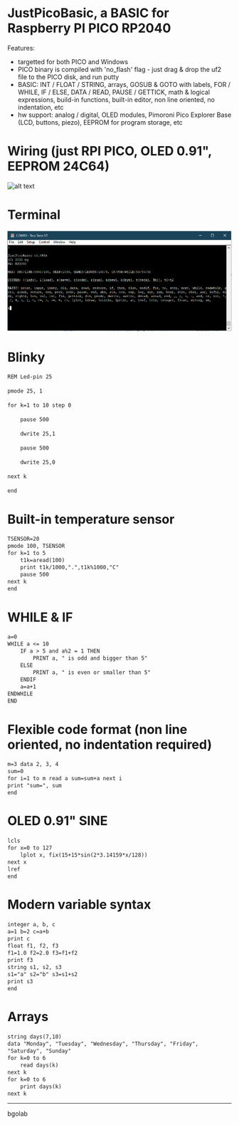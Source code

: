 JustPicoBasic, a BASIC for Raspberry PI PICO RP2040
===================================================

Features:

- targetted for both PICO and Windows
- PICO binary is compiled with 'no_flash' flag - just drag & drop the uf2 file to the PICO disk, and run putty
- BASIC: INT / FLOAT / STRING, arrays, GOSUB & GOTO with labels, FOR / WHILE, IF / ELSE, DATA / READ, PAUSE / GETTICK, math & logical expressions, build-in functions, built-in editor, non line oriented, no indentation, etc
- hw support: analog / digital, OLED modules, Pimoroni Pico Explorer Base (LCD, buttons, piezo), EEPROM for program storage, etc

Wiring (just RPI PICO, OLED 0.91", EEPROM 24C64)
================================================
![alt text](https://github.com/bgolab/JustBasic/blob/main/manuals/wiring2.png)

Terminal
======
![alt text](https://github.com/bgolab/JustBasic/blob/main/manuals/terminal3.png)

Blinky
=====
	REM Led-pin 25

	pmode 25, 1

	for k=1 to 10 step 0

		pause 500
	
		dwrite 25,1
	
		pause 500
	
		dwrite 25,0
	
	next k

	end

Built-in temperature sensor
===========================
	TSENSOR=20
	pmode 100, TSENSOR
	for k=1 to 5 
		t1k=aread(100) 
		print t1k/1000,".",t1k%1000,"C"
		pause 500 
	next k
	end

WHILE & IF
==========
	a=0
	WHILE a <= 10
		IF a > 5 and a%2 = 1 THEN 
			PRINT a, " is odd and bigger than 5"
		ELSE 
			PRINT a, " is even or smaller than 5" 
		ENDIF
		a=a+1
	ENDWHILE
	END

Flexible code format (non line oriented, no indentation required)
=================================================================
	m=3 data 2, 3, 4 
	sum=0 
	for i=1 to m read a sum=sum+a next i 
	print "sum=", sum 
	end

OLED 0.91" SINE
==============
	lcls
	for x=0 to 127
		lplot x, fix(15+15*sin(2*3.14159*x/128))
	next x
	lref
	end

Modern variable syntax
======================
	integer a, b, c
	a=1 b=2	c=a+b
	print c
	float f1, f2, f3
	f1=1.0 f2=2.0 f3=f1+f2
	print f3
	string s1, s2, s3
	s1="a" s2="b" s3=s1+s2
	print s3
	end

Arrays
=======
	string days(7,10)
	data "Monday", "Tuesday", "Wednesday", "Thursday", "Friday", "Saturday", "Sunday"
	for k=0 to 6
		read days(k)
	next k
	for k=0 to 6
		print days(k)
	next k
---
bgolab
